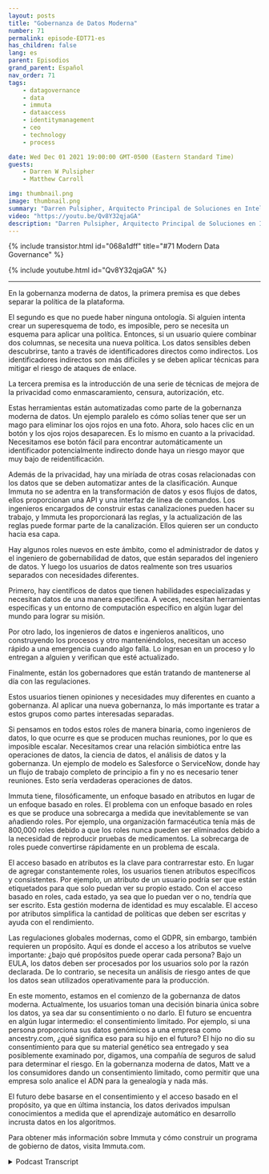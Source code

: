 ```yaml
---
layout: posts
title: "Gobernanza de Datos Moderna"
number: 71
permalink: episode-EDT71-es
has_children: false
lang: es
parent: Episodios
grand_parent: Español
nav_order: 71
tags:
    - datagovernance
    - data
    - immuta
    - dataaccess
    - identitymanagement
    - ceo
    - technology
    - process

date: Wed Dec 01 2021 19:00:00 GMT-0500 (Eastern Standard Time)
guests:
    - Darren W Pulsipher
    - Matthew Carroll

img: thumbnail.png
image: thumbnail.png
summary: "Darren Pulsipher, Arquitecto Principal de Soluciones en Intel, continúa su discusión en profundidad sobre la realidad y el futuro de la gobernanza moderna de datos con Matthew Carroll, CEO de Immuta. En este episodio, discuten la clasificación de datos, políticas y gobernanza."
video: "https://youtu.be/Qv8Y32qjaGA"
description: "Darren Pulsipher, Arquitecto Principal de Soluciones en Intel, continúa su discusión en profundidad sobre la realidad y el futuro de la gobernanza moderna de datos con Matthew Carroll, CEO de Immuta. En este episodio, discuten la clasificación de datos, políticas y gobernanza."
---
```


<div>
{% include transistor.html id="068a1dff" title="#71 Modern Data Governance" %}

{% include youtube.html id="Qv8Y32qjaGA" %}
</div>

---

En la gobernanza moderna de datos, la primera premisa es que debes separar la política de la plataforma.

El segundo es que no puede haber ninguna ontología. Si alguien intenta crear un superesquema de todo, es imposible, pero se necesita un esquema para aplicar una política. Entonces, si un usuario quiere combinar dos columnas, se necesita una nueva política. Los datos sensibles deben descubrirse, tanto a través de identificadores directos como indirectos. Los identificadores indirectos son más difíciles y se deben aplicar técnicas para mitigar el riesgo de ataques de enlace.

La tercera premisa es la introducción de una serie de técnicas de mejora de la privacidad como enmascaramiento, censura, autorización, etc.

Estas herramientas están automatizadas como parte de la gobernanza moderna de datos. Un ejemplo paralelo es cómo solías tener que ser un mago para eliminar los ojos rojos en una foto. Ahora, solo haces clic en un botón y los ojos rojos desaparecen. Es lo mismo en cuanto a la privacidad. Necesitamos ese botón fácil para encontrar automáticamente un identificador potencialmente indirecto donde haya un riesgo mayor que muy bajo de reidentificación.

Además de la privacidad, hay una miríada de otras cosas relacionadas con los datos que se deben automatizar antes de la clasificación. Aunque Immuta no se adentra en la transformación de datos y esos flujos de datos, ellos proporcionan una API y una interfaz de línea de comandos. Los ingenieros encargados de construir estas canalizaciones pueden hacer su trabajo, y Immuta les proporcionará las reglas, y la actualización de las reglas puede formar parte de la canalización. Ellos quieren ser un conducto hacia esa capa.

Hay algunos roles nuevos en este ámbito, como el administrador de datos y el ingeniero de gobernabilidad de datos, que están separados del ingeniero de datos. Y luego los usuarios de datos realmente son tres usuarios separados con necesidades diferentes.

Primero, hay científicos de datos que tienen habilidades especializadas y necesitan datos de una manera específica. A veces, necesitan herramientas específicas y un entorno de computación específico en algún lugar del mundo para lograr su misión.

Por otro lado, los ingenieros de datos e ingenieros analíticos, uno construyendo los procesos y otro manteniéndolos, necesitan un acceso rápido a una emergencia cuando algo falla. Lo ingresan en un proceso y lo entregan a alguien y verifican que esté actualizado.

Finalmente, están los gobernadores que están tratando de mantenerse al día con las regulaciones.

Estos usuarios tienen opiniones y necesidades muy diferentes en cuanto a gobernanza. Al aplicar una nueva gobernanza, lo más importante es tratar a estos grupos como partes interesadas separadas.

Si pensamos en todos estos roles de manera binaria, como ingenieros de datos, lo que ocurre es que se producen muchas reuniones, por lo que es imposible escalar. Necesitamos crear una relación simbiótica entre las operaciones de datos, la ciencia de datos, el análisis de datos y la gobernanza. Un ejemplo de modelo es Salesforce o ServiceNow, donde hay un flujo de trabajo completo de principio a fin y no es necesario tener reuniones. Esto sería verdaderas operaciones de datos.

Immuta tiene, filosóficamente, un enfoque basado en atributos en lugar de un enfoque basado en roles. El problema con un enfoque basado en roles es que se produce una sobrecarga a medida que inevitablemente se van añadiendo roles. Por ejemplo, una organización farmacéutica tenía más de 800,000 roles debido a que los roles nunca pueden ser eliminados debido a la necesidad de reproducir pruebas de medicamentos. La sobrecarga de roles puede convertirse rápidamente en un problema de escala.

El acceso basado en atributos es la clave para contrarrestar esto. En lugar de agregar constantemente roles, los usuarios tienen atributos específicos y consistentes. Por ejemplo, un atributo de un usuario podría ser que están etiquetados para que solo puedan ver su propio estado. Con el acceso basado en roles, cada estado, ya sea que lo puedan ver o no, tendría que ser escrito. Esta gestión moderna de identidad es muy escalable. El acceso por atributos simplifica la cantidad de políticas que deben ser escritas y ayuda con el rendimiento.

Las regulaciones globales modernas, como el GDPR, sin embargo, también requieren un propósito. Aquí es donde el acceso a los atributos se vuelve importante: ¿bajo qué propósitos puede operar cada persona? Bajo un EULA, los datos deben ser procesados por los usuarios solo por la razón declarada. De lo contrario, se necesita un análisis de riesgo antes de que los datos sean utilizados operativamente para la producción.

En este momento, estamos en el comienzo de la gobernanza de datos moderna. Actualmente, los usuarios toman una decisión binaria única sobre los datos, ya sea dar su consentimiento o no darlo. El futuro se encuentra en algún lugar intermedio: el consentimiento limitado. Por ejemplo, si una persona proporciona sus datos genómicos a una empresa como ancestry.com, ¿qué significa eso para su hijo en el futuro? El hijo no dio su consentimiento para que su material genético sea entregado y sea posiblemente examinado por, digamos, una compañía de seguros de salud para determinar el riesgo. En la gobernanza moderna de datos, Matt ve a los consumidores dando un consentimiento limitado, como permitir que una empresa solo analice el ADN para la genealogía y nada más.

El futuro debe basarse en el consentimiento y el acceso basado en el propósito, ya que en última instancia, los datos derivados impulsan conocimientos a medida que el aprendizaje automático en desarrollo incrusta datos en los algoritmos.

Para obtener más información sobre Immuta y cómo construir un programa de gobierno de datos, visita Immuta.com.



<details>
<summary> Podcast Transcript </summary>

<p></p>

</details>

